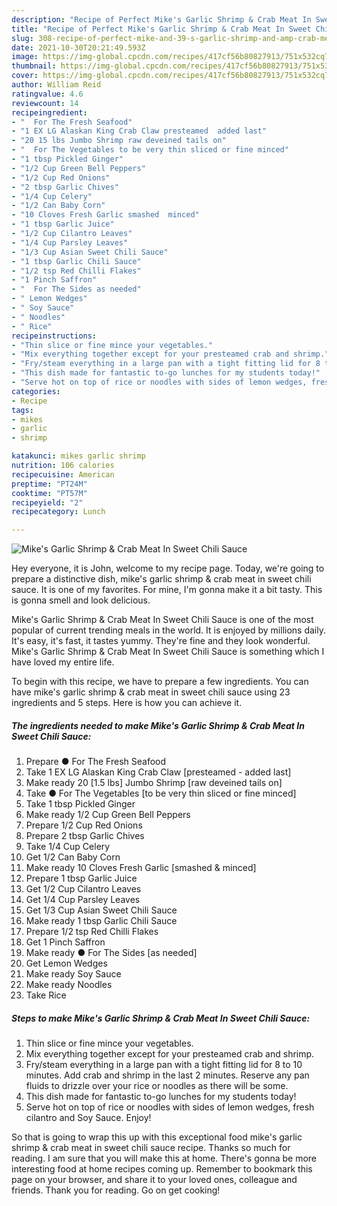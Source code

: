 ```yaml
---
description: "Recipe of Perfect Mike's Garlic Shrimp & Crab Meat In Sweet Chili Sauce"
title: "Recipe of Perfect Mike's Garlic Shrimp & Crab Meat In Sweet Chili Sauce"
slug: 308-recipe-of-perfect-mike-and-39-s-garlic-shrimp-and-amp-crab-meat-in-sweet-chili-sauce
date: 2021-10-30T20:21:49.593Z
image: https://img-global.cpcdn.com/recipes/417cf56b80827913/751x532cq70/mikes-garlic-shrimp-crab-meat-in-sweet-chili-sauce-recipe-main-photo.jpg
thumbnail: https://img-global.cpcdn.com/recipes/417cf56b80827913/751x532cq70/mikes-garlic-shrimp-crab-meat-in-sweet-chili-sauce-recipe-main-photo.jpg
cover: https://img-global.cpcdn.com/recipes/417cf56b80827913/751x532cq70/mikes-garlic-shrimp-crab-meat-in-sweet-chili-sauce-recipe-main-photo.jpg
author: William Reid
ratingvalue: 4.6
reviewcount: 14
recipeingredient:
- "  For The Fresh Seafood"
- "1 EX LG Alaskan King Crab Claw presteamed  added last"
- "20 15 lbs Jumbo Shrimp raw deveined tails on"
- "  For The Vegetables to be very thin sliced or fine minced"
- "1 tbsp Pickled Ginger"
- "1/2 Cup Green Bell Peppers"
- "1/2 Cup Red Onions"
- "2 tbsp Garlic Chives"
- "1/4 Cup Celery"
- "1/2 Can Baby Corn"
- "10 Cloves Fresh Garlic smashed  minced"
- "1 tbsp Garlic Juice"
- "1/2 Cup Cilantro Leaves"
- "1/4 Cup Parsley Leaves"
- "1/3 Cup Asian Sweet Chili Sauce"
- "1 tbsp Garlic Chili Sauce"
- "1/2 tsp Red Chilli Flakes"
- "1 Pinch Saffron"
- "  For The Sides as needed"
- " Lemon Wedges"
- " Soy Sauce"
- " Noodles"
- " Rice"
recipeinstructions:
- "Thin slice or fine mince your vegetables."
- "Mix everything together except for your presteamed crab and shrimp."
- "Fry/steam everything in a large pan with a tight fitting lid for 8 to 10 minutes. Add crab and shrimp in the last 2 minutes. Reserve any pan fluids to drizzle over your rice or noodles as there will be some."
- "This dish made for fantastic to-go lunches for my students today!"
- "Serve hot on top of rice or noodles with sides of lemon wedges, fresh cilantro and Soy Sauce. Enjoy!"
categories:
- Recipe
tags:
- mikes
- garlic
- shrimp

katakunci: mikes garlic shrimp 
nutrition: 106 calories
recipecuisine: American
preptime: "PT24M"
cooktime: "PT57M"
recipeyield: "2"
recipecategory: Lunch

---
```



![Mike&#39;s Garlic Shrimp &amp; Crab Meat In Sweet Chili Sauce](https://img-global.cpcdn.com/recipes/417cf56b80827913/751x532cq70/mikes-garlic-shrimp-crab-meat-in-sweet-chili-sauce-recipe-main-photo.jpg)

Hey everyone, it is John, welcome to my recipe page. Today, we're going to prepare a distinctive dish, mike&#39;s garlic shrimp &amp; crab meat in sweet chili sauce. It is one of my favorites. For mine, I'm gonna make it a bit tasty. This is gonna smell and look delicious.

Mike&#39;s Garlic Shrimp &amp; Crab Meat In Sweet Chili Sauce is one of the most popular of current trending meals in the world. It is enjoyed by millions daily. It's easy, it's fast, it tastes yummy. They're fine and they look wonderful. Mike&#39;s Garlic Shrimp &amp; Crab Meat In Sweet Chili Sauce is something which I have loved my entire life.




To begin with this recipe, we have to prepare a few ingredients. You can have mike&#39;s garlic shrimp &amp; crab meat in sweet chili sauce using 23 ingredients and 5 steps. Here is how you can achieve it.

<!--inarticleads1-->

##### The ingredients needed to make Mike&#39;s Garlic Shrimp &amp; Crab Meat In Sweet Chili Sauce:

1. Prepare  ● For The Fresh Seafood
1. Take 1 EX LG Alaskan King Crab Claw [presteamed - added last]
1. Make ready 20 [1.5 lbs] Jumbo Shrimp [raw deveined tails on]
1. Take  ● For The Vegetables [to be very thin sliced or fine minced]
1. Take 1 tbsp Pickled Ginger
1. Make ready 1/2 Cup Green Bell Peppers
1. Prepare 1/2 Cup Red Onions
1. Prepare 2 tbsp Garlic Chives
1. Take 1/4 Cup Celery
1. Get 1/2 Can Baby Corn
1. Make ready 10 Cloves Fresh Garlic [smashed &amp; minced]
1. Prepare 1 tbsp Garlic Juice
1. Get 1/2 Cup Cilantro Leaves
1. Get 1/4 Cup Parsley Leaves
1. Get 1/3 Cup Asian Sweet Chili Sauce
1. Make ready 1 tbsp Garlic Chili Sauce
1. Prepare 1/2 tsp Red Chilli Flakes
1. Get 1 Pinch Saffron
1. Make ready  ● For The Sides [as needed]
1. Get  Lemon Wedges
1. Make ready  Soy Sauce
1. Make ready  Noodles
1. Take  Rice




<!--inarticleads2-->

##### Steps to make Mike&#39;s Garlic Shrimp &amp; Crab Meat In Sweet Chili Sauce:

1. Thin slice or fine mince your vegetables.
1. Mix everything together except for your presteamed crab and shrimp.
1. Fry/steam everything in a large pan with a tight fitting lid for 8 to 10 minutes. Add crab and shrimp in the last 2 minutes. Reserve any pan fluids to drizzle over your rice or noodles as there will be some.
1. This dish made for fantastic to-go lunches for my students today!
1. Serve hot on top of rice or noodles with sides of lemon wedges, fresh cilantro and Soy Sauce. Enjoy!




So that is going to wrap this up with this exceptional food mike&#39;s garlic shrimp &amp; crab meat in sweet chili sauce recipe. Thanks so much for reading. I am sure that you will make this at home. There's gonna be more interesting food at home recipes coming up. Remember to bookmark this page on your browser, and share it to your loved ones, colleague and friends. Thank you for reading. Go on get cooking!

